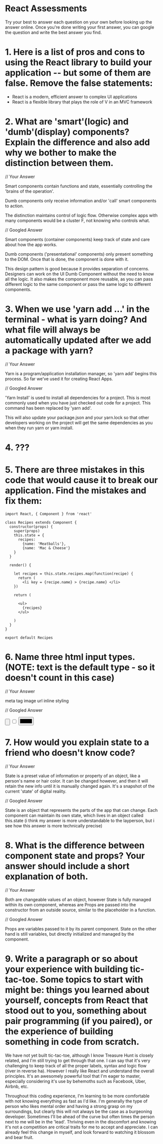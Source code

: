 


# React Assessments

Try your best to answer each question on your own before looking up the answer online. Once you're done writing your first answer, you can google the question and write the best answer you find.



# 1. Here is a list of pros and cons to using the React library to build your application -- but some of them are false. Remove the false statements:

- React is a modern, efficient answer to complex UI applications
- React is a flexible library that plays the role of V in an MVC framework



# 2. What are 'smart'(logic) and 'dumb'(display) components? Explain the difference and also add why we bother to make the distinction between them.

 // Your Answer

 Smart components contain functions and state, essentially controlling the 'brains of the operation'.

 Dumb components only receive information and/or 'call' smart components to action.

 The distinction maintains control of logic flow. Otherwise complex apps with many components would be a cluster F, not knowing who controls what.

 // Googled Answer

 Smart components (container components) keep track of state and care about how the app works.

 Dumb components ('presentational' components) only present something to the DOM. Once that is done, the component is done with it.

 This design pattern is good because it provides separation of concerns. Designers can work on the UI Dumb Component without the need to know all the logic. It also makes the component more reusable, as you can pass different logic to the same component or pass the same logic to different components.



# 3. When we use 'yarn add ...' in the terminal - what is yarn doing? And what file will always be automatically updated after we add a package with yarn?

 // Your Answer

 Yarn is a program/application installation manager, so 'yarn add' begins this process. So far we've used it for creating React Apps.

 // Googled Answer

 'Yarn Install' is used to install all dependencies for a project. This is most commonly used when you have just checked out code for a project. This command has been replaced by 'yarn add'.

 This will also update your package.json and your yarn.lock so that other developers working on the project will get the same dependencies as you when they run yarn or yarn install.



# 4. ???



# 5. There are three mistakes in this code that would cause it to break our application. Find the mistakes and fix them:

    import React, { Component } from 'react'

    class Recipes extends Component {
      constructor(props) {
        super(props)
        this.state = {
          recipes:
            {name: 'Meatballs'},
            {name: 'Mac & Cheese'}
        }
      }

      render() {

        let recipes = this.state.recipes.map(function(recipe) {
          return (
            <li key = {recipe.name} > {recipe.name} </li>
        })

        return (

          <ul>
            {recipes}
          </ul>

        )
      }
    }

    export default Recipes



# 6. Name three html input types. (NOTE: text is the default type - so it doesn't count in this case)

 // Your Answer

 meta tag
 image url
 inline styling

 // Googled Answer

 <input type='button'>
 <input type='checkbox'>
 <input type='color'>



# 7. How would you explain state to a friend who doesn't know code?  

 // Your Answer

 State is a preset value of information or property of an object, like a person's name or hair color. It can be changed however, and then it will retain the new info until it is manually changed again. It's a snapshot of the current 'state' of digital reality.

 // Googled Answer

 State is an object that represents the parts of the app that can change. Each component can maintain its own state, which lives in an object called this.state (i think my answer is more understandable to the layperson, but i see how this answer is more technically precise)



# 8. What is the difference between component state and props? Your answer should include a short explanation of both.

 // Your Answer

 Both are changeable values of an object, however State is fully managed within its own component, whereas are Props are passed into the constructor from an outside source, similar to the placeholder in a function.

 // Googled Answer

 Props are variables passed to it by its parent component. State on the other hand is still variables, but directly initialized and managed by the component.



# 9. Write a paragraph or so about your experience with building tic-tac-toe. Some topics to start with might be: things you learned about yourself, concepts from React that stood out to you, something about pair programming (if you paired), or the experience of building something in code from scratch.

 We have not yet built tic-tac-toe, although I know Treasure Hunt is closely related, and I'm still trying to get through that one. I can say that it's very challenging to keep track of all the proper labels, syntax and logic flow (river in reverse ha). However I really like React and understand the overall principles. It's an awesomely powerful tool that I'm eager to master, especially considering it's use by behemoths such as Facebook, Uber, Airbnb, etc.

 Throughout this coding experience, I'm learning to be more comfortable with not knowing everything as fast as I'd like. I'm generally the type of person who likes mental order and having a strong grasp on my surroundings, but clearly this will not always be the case as a burgeoning developer. Sometimes I'll be ahead of the curve but often times the person next to me will be in the 'lead'. Thriving even in the discomfort and knowing it's not a competition are critical traits for me to accept and appreciate. I can already feel this change in myself, and look forward to watching it blossom and bear fruit.
